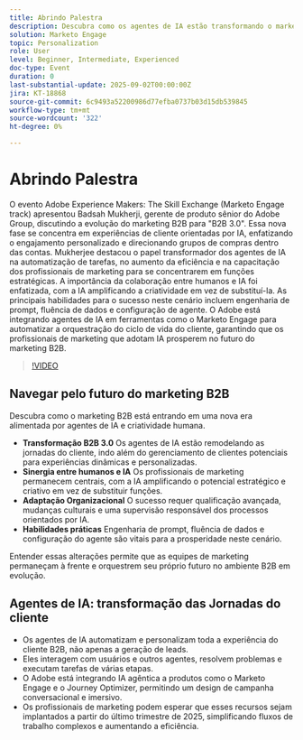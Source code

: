 ```yaml
---
title: Abrindo Palestra
description: Descubra como os agentes de IA estão transformando o marketing B2B em B2B 3.0. Saiba mais sobre estratégias para aumentar a eficiência, a personalização e as jornadas do cliente com o Marketo Engage.
solution: Marketo Engage
topic: Personalization
role: User
level: Beginner, Intermediate, Experienced
doc-type: Event
duration: 0
last-substantial-update: 2025-09-02T00:00:00Z
jira: KT-18868
source-git-commit: 6c9493a52200986d77efba0737b03d15db539845
workflow-type: tm+mt
source-wordcount: '322'
ht-degree: 0%

---
```



# Abrindo Palestra

O evento Adobe Experience Makers: The Skill Exchange (Marketo Engage track) apresentou Badsah Mukherji, gerente de produto sênior do Adobe Group, discutindo a evolução do marketing B2B para &quot;B2B 3.0&quot;. Essa nova fase se concentra em experiências de cliente orientadas por IA, enfatizando o engajamento personalizado e direcionando grupos de compras dentro das contas. Mukherjee destacou o papel transformador dos agentes de IA na automatização de tarefas, no aumento da eficiência e na capacitação dos profissionais de marketing para se concentrarem em funções estratégicas. A importância da colaboração entre humanos e IA foi enfatizada, com a IA amplificando a criatividade em vez de substituí-la. As principais habilidades para o sucesso neste cenário incluem engenharia de prompt, fluência de dados e configuração de agente. O Adobe está integrando agentes de IA em ferramentas como o Marketo Engage para automatizar a orquestração do ciclo de vida do cliente, garantindo que os profissionais de marketing que adotam IA prosperem no futuro do marketing B2B.

>[!VIDEO](https://video.tv.adobe.com/v/3471392/?learn=on&enablevpops)

## Navegar pelo futuro do marketing B2B

Descubra como o marketing B2B está entrando em uma nova era alimentada por agentes de IA e criatividade humana.

* **Transformação B2B 3.0** Os agentes de IA estão remodelando as jornadas do cliente, indo além do gerenciamento de clientes potenciais para experiências dinâmicas e personalizadas.
* **Sinergia entre humanos e IA** Os profissionais de marketing permanecem centrais, com a IA amplificando o potencial estratégico e criativo em vez de substituir funções.
* **Adaptação Organizacional** O sucesso requer qualificação avançada, mudanças culturais e uma supervisão responsável dos processos orientados por IA.
* **Habilidades práticas** Engenharia de prompt, fluência de dados e configuração do agente são vitais para a prosperidade neste cenário.

Entender essas alterações permite que as equipes de marketing permaneçam à frente e orquestrem seu próprio futuro no ambiente B2B em evolução.

## Agentes de IA: transformação das Jornadas do cliente

* Os agentes de IA automatizam e personalizam toda a experiência do cliente B2B, não apenas a geração de leads.
* Eles interagem com usuários e outros agentes, resolvem problemas e executam tarefas de várias etapas.
* O Adobe está integrando IA agêntica a produtos como o Marketo Engage e o Journey Optimizer, permitindo um design de campanha conversacional e imersivo.
* Os profissionais de marketing podem esperar que esses recursos sejam implantados a partir do último trimestre de 2025, simplificando fluxos de trabalho complexos e aumentando a eficiência.
